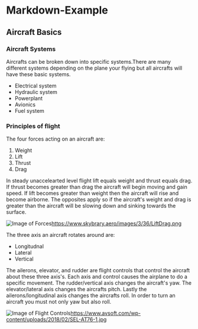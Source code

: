 # Markdown-Example

## Aircraft Basics

### Aircraft Systems
Aircrafts can be broken down into specific systems.There are many different systems depending on the plane your flying but all aircrafts will have these basic systems.

- Electrical system
- Hydraulic system
- Powerplant
- Avionics
- Fuel system

### Principles of flight
The four forces acting on an aircraft are:
1. Weight
2. Lift
3. Thrust
4. Drag

In steady unaccelearted level flight lift equals weight and thrust equals drag. If thrust becomes greater than drag the aircraft will begin moving and gain speed. If lift becomes greater than weight then the aircraft will rise and become airborne. The opposites apply so if the aircraft's weight and drag is greater than the aircraft will be slowing down and sinking towards the surface.

![Image of Forces](https://www.skybrary.aero/images/3/36/LiftDrag.png)https://www.skybrary.aero/images/3/36/LiftDrag.png

The three axis an aircraft rotates around are:
- Longitudnal
- Lateral
- Vertical

The ailerons, elevator, and rudder are flight controls that control the aircraft about these three axis's. Each axis and control causes the airplane to do a specific movement. The rudder/vertical axis changes the aircraft's yaw. The elevator/lateral axis changes the aircrafts pitch. Lastly the ailerons/longitudinal axis changes the aircrafts roll. In order to turn an aircraft you must not only yaw but also roll.


![Image of Flight Controls](https://www.avsoft.com/wp-content/uploads/2018/02/SEL-AT76-1.jpg)https://www.avsoft.com/wp-content/uploads/2018/02/SEL-AT76-1.jpg
